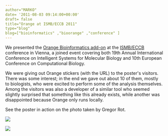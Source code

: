 ```yaml
---
author="MARKO"
date= '2011-08-03 09:14:00+00:00'
draft= false
title="Orange at ISMB/ECCB 2011"
type="blog"
blog=["bioinformatics" ,"bioorange" ,"conference" ]
---
```


We presented the [Orange Bioinformatics add-on](/bio/) at the [ISMB/ECCB](http://www.iscb.org/ismbeccb2011/) conference in Vienna, a joined event covering both 19th Annual International Conference on Intelligent Systems for Molecular Biology and 10th European Conference on Computational Biology.

We were giving out Orange stickers (with the URL) to the poster's visitors. There was some interest; in the end we gave out about 10 of them, mostly to biologists, who were excited to perform some of the analysis themselves. Among the visitors was also a developer of a similar tool who seemed slightly surprised that something like this already exists, while another was disappointed because Orange only runs locally.

See the poster in action on the photo taken by Gregor Rot.

![](/images/2011/08/03/orange-poster-pic.png__160x160_q95_crop.jpg)

![](/images/2011/08/03/slika_poster.jpg__160x160_q95_crop.jpg)
